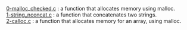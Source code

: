 [0-malloc_checked.c](./0-malloc_checked.c) : a function that allocates memory using malloc. <br/>
[1-string_nconcat.c](./1-string_nconcat.c) : a function that concatenates two strings. <br/>
[2-calloc.c](./2-calloc.c) : a function that allocates memory for an array, using malloc. <br/>
